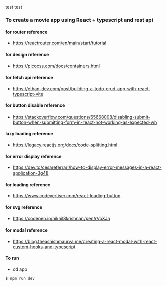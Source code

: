 test
test
### To create a movie app using React + typescript and rest api

#### for router reference

- https://reactrouter.com/en/main/start/tutorial

#### for design reference

- https://picocss.com/docs/containers.html

#### for fetch api reference

- https://ethan-dev.com/post/building-a-todo-crud-app-with-react-typescript-vite

#### for button disable reference

- https://stackoverflow.com/questions/65668008/disabling-submit-button-when-submitting-form-in-react-not-working-as-expected-wh

#### lazy loading reference

- https://legacy.reactjs.org/docs/code-splitting.html

#### for error display reference

- https://dev.to/cesareferrari/how-to-display-error-messages-in-a-react-application-3g48

#### for loading reference

- https://www.codevertiser.com/react-loading-button

#### for svg reference

- https://codepen.io/nikhil8krishnan/pen/rVoXJa

#### for modal reference

- https://blog.theashishmaurya.me/creating-a-react-modal-with-react-custom-hooks-and-typescript

#### To run

- cd app

```sh
$ npm run dev

```
